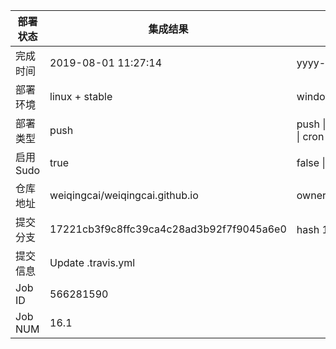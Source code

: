 部署状态 | 集成结果 | 参考值
---|---|---
完成时间 | 2019-08-01 11:27:14 | yyyy-mm-dd hh:mm:ss
部署环境 | linux + stable | window \| linux + stable
部署类型 | push | push \| pull_request \| api \| cron
启用Sudo | true | false \| true
仓库地址 | weiqingcai/weiqingcai.github.io | owner_name/repo_name
提交分支 | 17221cb3f9c8ffc39ca4c28ad3b92f7f9045a6e0 | hash 16位
提交信息 | Update .travis.yml |
Job ID   | 566281590 |
Job NUM  | 16.1 |
